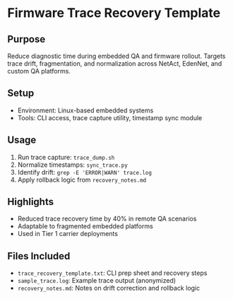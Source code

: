 # Firmware Trace Recovery Template

## Purpose
Reduce diagnostic time during embedded QA and firmware rollout. Targets trace drift, fragmentation, and normalization across NetAct, EdenNet, and custom QA platforms.

## Setup
- Environment: Linux-based embedded systems
- Tools: CLI access, trace capture utility, timestamp sync module

## Usage
1. Run trace capture: `trace_dump.sh`
2. Normalize timestamps: `sync_trace.py`
3. Identify drift: `grep -E 'ERROR|WARN' trace.log`
4. Apply rollback logic from `recovery_notes.md`

## Highlights
- Reduced trace recovery time by 40% in remote QA scenarios
- Adaptable to fragmented embedded platforms
- Used in Tier 1 carrier deployments

## Files Included
- `trace_recovery_template.txt`: CLI prep sheet and recovery steps
- `sample_trace.log`: Example trace output (anonymized)
- `recovery_notes.md`: Notes on drift correction and rollback logic